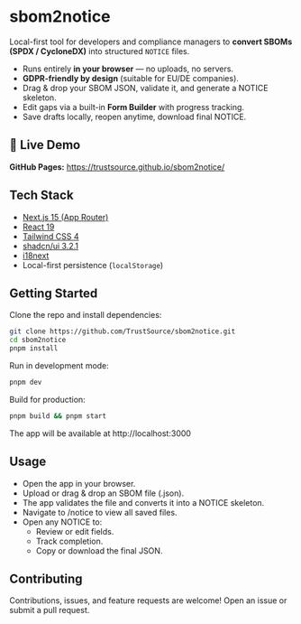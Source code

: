 # sbom2notice

Local-first tool for developers and compliance managers to **convert SBOMs (SPDX / CycloneDX)** into structured `NOTICE` files.

- Runs entirely **in your browser** — no uploads, no servers.
- **GDPR-friendly by design** (suitable for EU/DE companies).
- Drag & drop your SBOM JSON, validate it, and generate a NOTICE skeleton.
- Edit gaps via a built-in **Form Builder** with progress tracking.
- Save drafts locally, reopen anytime, download final NOTICE.

## 🚀 Live Demo

**GitHub Pages:** https://trustsource.github.io/sbom2notice/

## Tech Stack
- [Next.js 15 (App Router)](https://nextjs.org/)
- [React 19](https://react.dev/)
- [Tailwind CSS 4](https://tailwindcss.com/)
- [shadcn/ui 3.2.1](https://ui.shadcn.com/)
- [i18next](https://www.i18next.com/)
- Local-first persistence (`localStorage`)

## Getting Started

Clone the repo and install dependencies:
```bash
git clone https://github.com/TrustSource/sbom2notice.git
cd sbom2notice
pnpm install
```

Run in development mode:
```bash
pnpm dev
```

Build for production:
```bash
pnpm build && pnpm start
```

The app will be available at http://localhost:3000

## Usage

- Open the app in your browser.
- Upload or drag & drop an SBOM file (.json).
- The app validates the file and converts it into a NOTICE skeleton.
- Navigate to /notice to view all saved files.
- Open any NOTICE to:
  - Review or edit fields.
  - Track completion.
  - Copy or download the final JSON.

## Contributing

Contributions, issues, and feature requests are welcome!
Open an issue or submit a pull request.
